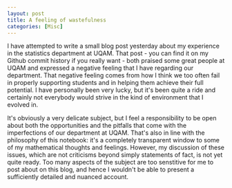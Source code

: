 ```yaml
---
layout: post
title: A feeling of wastefulness
categories: [Misc]
---
```


I have attempted to write a small blog post yesterday about my experience in the statistics department at UQAM. That post - you can find it on my Github commit history if you really want - both praised some great people at UQAM and expressed a negative feeling that I have regarding our department. That negative feeling comes from how I think we too often fail in properly supporting students and in helping them achieve their full potential. I have personally been very lucky, but it's been quite a ride and certainly not everybody would strive in the kind of environment that I evolved in.

<!--more-->

It's obviously a very delicate subject, but I feel a responsibility to be open about both the opportunities and the pitfalls that come with the imperfections of our department at UQAM. That's also in line with the philosophy of this notebook: it's a completely transparent window to some of my mathematical thoughts and feelings. However, my discussion of these issues, which are not criticisms beyond simply statements of fact, is not yet quite ready. Too many aspects of the subject are too senstitive for me to post about on this blog, and hence I wouldn't be able to present a sufficiently detailed and nuanced account.